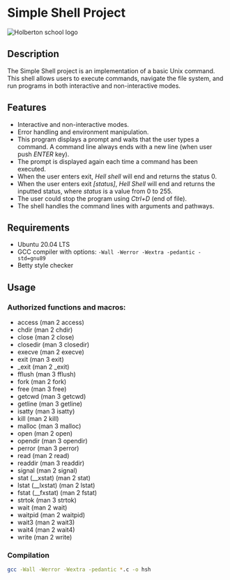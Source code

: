 # Simple Shell Project
![Holberton school logo](https://i.pinimg.com/originals/c5/a6/d4/c5a6d4a0d33151ac29bfe66d2cfd4ab1.png)

## Description
The Simple Shell project is an implementation of a basic Unix command. This shell allows users to execute commands, navigate the file system, and run programs in both interactive and non-interactive modes.

## Features
- Interactive and non-interactive modes.
- Error handling and environment manipulation.
- This program displays a prompt and waits that the user types a command. A command line always ends with a new line (when user push *ENTER* key).
- The prompt is displayed again each time a command has been executed.
- When the user enters exit, *Hell shell* will end and returns the status 0.
- When the user enters exit *[status]*, *Hell Shell* will end and returns the inputted status, where *status* is a value from 0 to 255. 
- The user could stop the program using *Ctrl+D* (end of file).
- The shell handles the command lines with arguments and pathways.

## Requirements
- Ubuntu 20.04 LTS
- GCC compiler with options: `-Wall -Werror -Wextra -pedantic -std=gnu89`
- Betty style checker

## Usage
### Authorized functions and macros:
- access (man 2 access)
- chdir (man 2 chdir)
- close (man 2 close)
- closedir (man 3 closedir)
- execve (man 2 execve)
- exit (man 3 exit)
- _exit (man 2 _exit)
- fflush (man 3 fflush)
- fork (man 2 fork)
- free (man 3 free)
- getcwd (man 3 getcwd)
- getline (man 3 getline)
- isatty (man 3 isatty)
- kill (man 2 kill)
- malloc (man 3 malloc)
- open (man 2 open)
- opendir (man 3 opendir)
- perror (man 3 perror)
- read (man 2 read)
- readdir (man 3 readdir)
- signal (man 2 signal)
- stat (__xstat) (man 2 stat)
- lstat (__lxstat) (man 2 lstat)
- fstat (__fxstat) (man 2 fstat)
- strtok (man 3 strtok)
- wait (man 2 wait)
- waitpid (man 2 waitpid)
- wait3 (man 2 wait3)
- wait4 (man 2 wait4)
- write (man 2 write)

### Compilation

```bash
gcc -Wall -Werror -Wextra -pedantic *.c -o hsh
